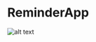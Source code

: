 # ReminderApp
![alt text](https://github.com/ShadReyes/ProfileShare/blob/main/assets/github_media/image_1.jpg)
